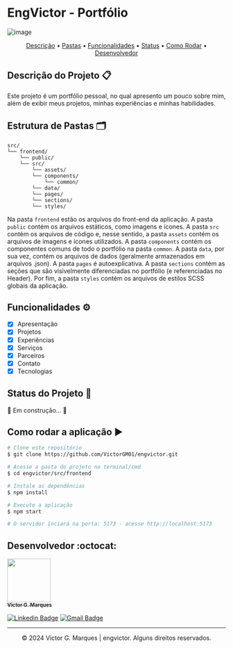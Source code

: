 # EngVictor - Portfólio

![image](https://github.com/VictorGM01/proxima_jornada/assets/86068797/512ac352-f030-488f-a6e4-8bc1ca5cd54e)


<p align="center">
 <a href="#descrição-do-projeto-">Descrição</a> •
 <a href="#estrutura-de-pastas-%EF%B8%8F">Pastas</a> •
 <a href="#funcionalidades-%EF%B8%8F">Funcionalidades</a> •
 <a href="#status-do-projeto-">Status</a> •
 <a href="#como-rodar-a-aplicação-%EF%B8%8F">Como Rodar</a> •
 <a href="#desenvolvedor-octocat">Desenvolvedor</a>
</p>

## Descrição do Projeto 📋
Este projeto é um portfólio pessoal, no qual apresento um pouco sobre mim, além de exibir meus projetos, minhas experiências e minhas habilidades.

## Estrutura de Pastas 🗂️
```
src/
└── frontend/
    └── public/
    └── src/
        └── assets/
        └── components/
            └── common/
        └── data/
        └── pages/
        └── sections/
        └── styles/
```

Na pasta `frontend` estão os arquivos do front-end da aplicação. A pasta `public` contém os arquivos estáticos, como imagens e ícones. A pasta `src` contém os arquivos de código e, nesse sentido, a pasta `assets` contém os arquivos de imagens e ícones utilizados. A pasta `components` contém os componentes comuns de todo o portfólio na pasta `common`. A pasta `data`, por sua vez, contém os arquivos de dados (geralmente armazenados em arquivos .json). A pasta `pages` é autoexplicativa. A pasta `sections` contém as seções que são visivelmente diferenciadas no portfólio (e referenciadas no Header). Por fim, a pasta `styles` contém os arquivos de estilos SCSS globais da aplicação.

## Funcionalidades ⚙️
- [x] Apresentação
- [x] Projetos
- [x] Experiências
- [x] Serviços
- [x] Parceiros
- [x] Contato
- [x] Tecnologias

## Status do Projeto 🔔

🚧  Em construção...  🚧

## Como rodar a aplicação ▶️

```bash
# Clone este repositório
$ git clone https://github.com/VictorGM01/engvictor.git

# Acesse a pasta do projeto no terminal/cmd
$ cd engvictor/src/frontend

# Instale as dependências
$ npm install

# Execute a aplicação
$ npm start

# O servidor inciará na porta: 5173 - acesse http://localhost:5173
```

## Desenvolvedor :octocat:
[<img src="https://avatars.githubusercontent.com/u/86068797?s=400&u=043c0b1479770ac997f0cf5a31c986a2815ce810&v=4" width=100><br><sub> <strong>Victor G. Marques</strong> </sub>](https://github.com/VictorGM01)

[![Linkedin Badge](https://img.shields.io/badge/-LinkedIn-blue?style=flat-square&logo=Linkedin&logoColor=white&link=https://www.linkedin.com/in/victor-gabriel-marques/)](https://www.linkedin.com/in/victor-gabriel-marques/)
[![Gmail Badge](https://img.shields.io/badge/-Gmail-red?style=flat-square&logo=Gmail&logoColor=white&link=https://www.linkedin.com/in/victor-marques-profile)](mailto:victor@engvictor.com.br)

---

<p align="center">&copy; 2024 Victor G. Marques | engvictor. Alguns direitos reservados.</p>
